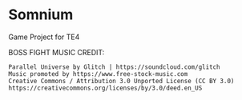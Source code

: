 # Somnium
Game Project for TE4


BOSS FIGHT MUSIC CREDIT: 
```
Parallel Universe by Glitch | https://soundcloud.com/glitch
Music promoted by https://www.free-stock-music.com
Creative Commons / Attribution 3.0 Unported License (CC BY 3.0)
https://creativecommons.org/licenses/by/3.0/deed.en_US
```